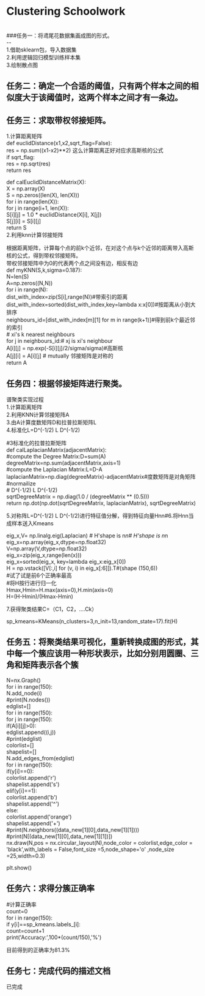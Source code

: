 Clustering Schoolwork
==
<br>
###任务一：将鸢尾花数据集画成图的形式。<br>
--
<br>
1.借助sklearn包，导入数据集<br>
2.利用逻辑回归模型训练样本集<br>
3.绘制散点图<br>

任务二：确定一个合适的阈值，只有两个样本之间的相似度大于该阈值时，这两个样本之间才有一条边。<br>
--
任务三：求取带权邻接矩阵。<br/>
--
1.计算距离矩阵<br>
def euclidDistance(x1,x2,sqrt_flag=False):<br>
    res = np.sum((x1-x2)**2)  这么计算距离正好对应求高斯核的公式<br>
    if sqrt_flag:<br>
        res = np.sqrt(res)<br>
    return res<br>
    
def calEuclidDistanceMatrix(X): <br>
    X = np.array(X)<br>
    S = np.zeros((len(X), len(X)))<br>
    for i in range(len(X)):<br>
        for j in range(i+1, len(X)): <br>
            S[i][j] = 1.0 * euclidDistance(X[i], X[j]) <br>
            S[j][i] = S[i][j] <br>
    return S<br>
2.利用knn计算邻接矩阵<br>

根据距离矩阵，计算每个点的前k个近邻，在对这个点与k个近邻的距离带入高斯核的公式，得到带权邻接矩阵。<br>
带权邻接矩阵中为0的代表两个点之间没有边，相反有边<br>
 def myKNN(S,k,sigma=0.187):<br>
    N=len(S)<br>
    A=np.zeros((N,N))<br>
    for i in range(N):<br>
        dist_with_index=zip(S[i],range(N))#带索引的距离<br>
        dist_with_index=sorted(dist_with_index,key=lambda x:x[0])#按距离从小到大排序<br>
        neighbours_id=[dist_with_index[m][1] for m in range(k+1)]#得到前k个最近邻的索引<br>
        # xi's k nearest neighbours<br>
        for j in neighbours_id:# xj is xi's neighbour<br>
            A[i][j] = np.exp(-S[i][j]/2/sigma/sigma)#高斯核<br>
            A[j][i] = A[i][j] # mutually 邻接矩阵是对称的<br>
    return A<br>
   
任务四：根据邻接矩阵进行聚类。<br>
   --

谱聚类实现过程<br>
1.计算距离矩阵<br>
2.利用KNN计算邻接矩阵A<br>
3.由A计算度数矩阵D和拉普拉斯矩阵L<br>
4.标准化L=D^(-1/2) L D^(-1/2)<br>

#3标准化的拉普拉斯矩阵<br>
def calLaplacianMatrix(adjacentMatrix):<br>
    #compute the Degree Matrix:D=sum(A)<br>
    degreeMatrix=np.sum(adjacentMatrix,axis=1)<br>
    #compute the Laplacian Matrix:L=D-A<br>
    laplacianMatrix=np.diag(degreeMatrix)-adjacentMatrix#度数矩阵是对角矩阵<br>
    #normailize<br>
     # D^(-1/2) L D^(-1/2)<br>
    sqrtDegreeMatrix = np.diag(1.0 / (degreeMatrix ** (0.5)))<br>
    return np.dot(np.dot(sqrtDegreeMatrix, laplacianMatrix), sqrtDegreeMatrix)<br>

5.对称阵L=D^(-1/2) L D^(-1/2)进行特征值分解，得到特征向量Hnn#6.将Hnn当成样本送入Kmeans<br>

eig_x,V= np.linalg.eig(Laplacian) # H'shape is n*n# H'shape is n*n<br>
eig_x=np.array(eig_x,dtype=np.float32)<br>
V=np.array(V,dtype=np.float32)<br>
eig_x=zip(eig_x,range(len(x)))<br>
eig_x=sorted(eig_x, key=lambda eig_x:eig_x[0])<br>
H = np.vstack([V[:,i] for (v, i) in eig_x[:6]]).T#(shape (150,6))<br>
#试了试是前6个正确率最高<br>
#将H按行进行归一化<br>
Hmax,Hmin=H.max(axis=0),H.min(axis=0)<br>
H=(H-Hmin)/(Hmax-Hmin)<br>


7.获得聚类结果C=（C1，C2，....Ck）<br>

sp_kmeans=KMeans(n_clusters=3,n_init=13,random_state=17).fit(H)<br>

任务五：将聚类结果可视化，重新转换成图的形式，其中每一个簇应该用一种形状表示，比如分别用圆圈、三角和矩阵表示各个簇<br>
--
N=nx.Graph()<br>
for i in range(150):<br>
    N.add_node(i)<br>
#print(N.nodes())<br>
edglist=[]<br>
for i in range(150):<br>
    for j in range(150):<br>
        if(A[i][j]>0):<br>
            edglist.append((i,j))<br>
#print(edglist)<br>
colorlist=[]<br>
shapelist=[]<br>
N.add_edges_from(edglist)<br>
for i in range(150):<br>
    if(y[i]==0):<br>
        colorlist.append('r')<br>
        shapelist.append('s')<br>
    elif(y[i]==1):<br>
        colorlist.append('b')<br>
        shapelist.append('^')<br>
    else:<br>
        colorlist.append('orange')<br>
        shapelist.append('+')<br>
#print(N.neighbors((data_new[1][0],data_new[1][1])))<br>
#print(N[(data_new[1][0],data_new[1][1])])<br>
nx.draw(N,pos = nx.circular_layout(N),node_color = colorlist,edge_color = 'black',with_labels = False,font_size =5,node_shape='o' ,node_size =25,width=0.3)<br>

plt.show()<br>

任务六：求得分簇正确率<br>
--
#计算正确率<br>
count=0<br>
for i in range(150):<br>
    if y[i]==sp_kmeans.labels_[i]:<br>
        count=count+1<br>
print('Accuracy:',100*(count/150),'%')<br>

目前得到的正确率为81.3%

任务七：完成代码的描述文档
--
已完成
